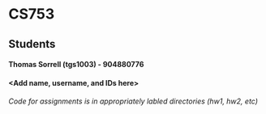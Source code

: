 # CS753

## Students
#### Thomas Sorrell (tgs1003) - 904880776
#### <Add name, username, and IDs here>

###### Code for assignments is in appropriately labled directories (hw1, hw2, etc)
